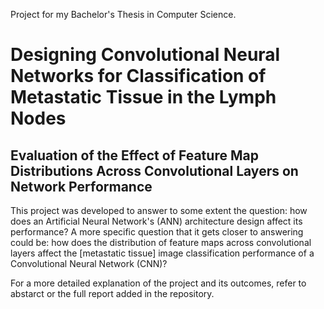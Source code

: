 Project for my Bachelor's Thesis in Computer Science.

# Designing Convolutional Neural Networks for Classification of Metastatic Tissue in the Lymph Nodes
## Evaluation of the Effect of Feature Map Distributions Across Convolutional Layers on Network Performance

This project was developed to answer to some extent the question: how does an Artificial Neural Network's (ANN) architecture design affect its performance? 
A more specific question that it gets closer to answering could be: how does the distribution of feature maps across convolutional layers affect the [metastatic tissue] image classification performance of a Convolutional Neural Network (CNN)?

For a more detailed explanation of the project and its outcomes, refer to abstarct or the full report added in the repository. 
